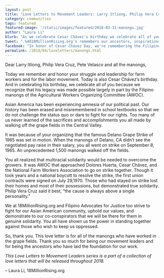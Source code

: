 ```yaml
---
layout: post
title: "Love Letters to Movement Leaders: Larry Itliong, Philip Vera Cruz, Pete Velasco & manongs"
category: communities
tags: featured
featured-image: '/static/images/featured/2018-03-31-manongs.jpg'
author: "Laura Li"
blurb: "As we celebrate Cesar Chávez's birthday we celebrate all of you because we recognize that his legacy was made possible largely in part by the Filipino manongs of the Agricultural Workers Organizing Committee. "
tweet: ".%4018MillionRising.org's remembers our ancestors, inspirations, and movement leaders with a letter to Larry Itliong, Philip Vera Cruz, Pete Valasco & all the manongs %23LoveLetterstoMovementLeaders %23CesarChavezDay"
facebook: "In honor of Cesar Chávez Day, we're remembering the Filipino manongs that helped make his legacy possible."
permalink: /2018/04/loveletters/manongs.html
---
```

Dear Larry Itliong, Philip Vera Cruz, Pete Velasco and all the manongs,

Today we remember and honor your struggle and leadership for farm workers and for the labor movement. Today is also Cesar Chávez’s birthday. And in celebrating his birthday, we celebrate all of you because we recognize that his legacy was made possible largely in part by the Filipino manongs of the Agricultural Workers Organizing Committee (AWOC).

Asian America has been experiencing amnesia of our political past. Our history has been erased and misremembered in school textbooks so that we do not challenge the status quo or dare to fight for our rights. Too many of us never learned of the sacrifices and accomplishments you all made by walking off the grape fields in the Central Valley.

It was because of your organizing that the famous Delano Grape Strike of 1965 was set in motion. When the manongs of Delano, CA didn’t see the negotiated pay raise in their salary, you all went on strike on September 8, 1965. An unprecedented 1,500 manongs walked off the fields.

You all realized that multiracial solidarity would be needed to overcome the growers. It was AWOC that approached Dolores Huerta, Cesar Chávez, and the  National Farm Workers Association to go on strike together. Though it took years and a national boycott to resolve the strike, the first union contracts were signed on July 29,1970. Those who had stayed on strike lost their homes and most of their possessions, but demonstrated true solidarity. Philip Vera Cruz said it best, “the cause is always above a single personality.”

We at 18MillionRising.org and Filipino Advocates for Justice too strive to fight for our Asian American community, uphold our values, and demonstrate to our co-conspirators that we will be there for them in genuine solidarity. You all have shown us the power in standing together against those who wish to keep us oppressed.

So, thank you. This love letter is for all of the manongs who have worked in the grape fields. Thank you so much for being our movement leaders and for being the ancestors who have laid the foundation for our work.

_This Love Letters to Movement Leaders series is a part of a collection of love letters that will be released throughout 2018._

– Laura Li, 18MillionRising.org 
